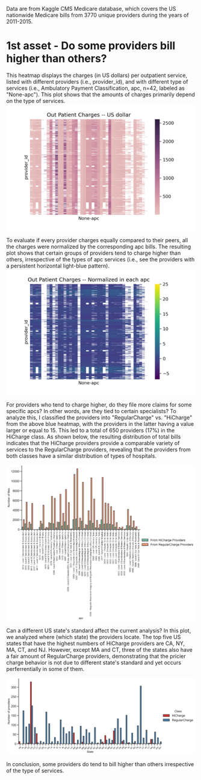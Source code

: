 Data are from Kaggle CMS Medicare database, which covers the US nationwide Medicare bills from 3770 unique providers during the years of 2011-2015. 
# 1st asset - Do some providers bill higher than others? 

This heatmap displays the charges (in US dollars) per outpatient service, listed with different providers (i.e., provider_id), and with different type of services (i.e., Ambulatory Payment Classification, apc, n=42, labeled as "None-apc"). This plot shows that the amounts of charges primarily depend on the type of services.  
![Figure1](OutPatientCharges.png)     


To evaluate if every provider charges equally compared to their peers, all the charges were normalized by the corresponding apc bills. The resulting plot shows that certain groups of providers tend to charge higher than others, irrespective of the types of apc services (i.e., see the providers with a persistent horizontal light-blue pattern).   
![Figure2](OutPatientChargesNorm.png)

For providers who tend to charge higher, do they file more claims for some specific apcs? In other words, are they tied to certain specialists? To analyze this, I classified the providers into "RegularCharge" vs. "HiCharge" from the above blue heatmap, with the providers in the latter having a value larger or equal to 15. This led to a total of 650 providers (17%) in the HiCharge class. As shown below, the resulting distribution of total bills indicates that the HiCharge providers provide a comparable variety of services to the RegularCharge providers, revealing that the providers from both classes have a similar distribution of types of hospitals.      

![Figure3](Providersbyapc.png)


Can a different US state's standard affect the current analysis? In this plot, we analyzed where (which state) the providers locate. The top five US states that have the highest numbers of HiCharge providers are CA, NY, MA, CT, and NJ. However, except MA and CT, three of the states also have a fair amount of RegularCharge providers, demonstrating that the pricier charge behavior is not due to different state's standard and yet occurs perferrentially in some of them.               

![Figure4](ProvidersbyState.png)

In conclusion, some providers do tend to bill higher than others irrespective of the type of services. 
